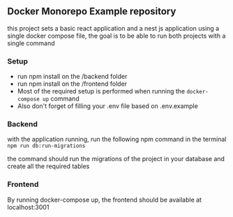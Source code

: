 ## Docker Monorepo Example repository
this project sets a basic react application and a nest js application using a single docker compose file, the goal is to be able to run both projects with a single command

### Setup
- run npm install on the /backend folder
- run npm install on the /frontend folder
- Most of the required setup is performed when running the ```docker-compose up``` command
- Also don't forget of filling your .env file based on .env.example


### Backend
with the application running, run the following npm command in the terminal
```npm run db:run-migrations```

the command should run the migrations of the project in your database and create all the required tables

### Frontend
By running docker-compose up, the frontend should be available at localhost:3001 